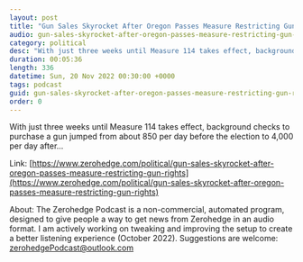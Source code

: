 ```yaml
---
layout: post
title: "Gun Sales Skyrocket After Oregon Passes Measure Restricting Gun Rights"
audio: gun-sales-skyrocket-after-oregon-passes-measure-restricting-gun-rights-0
category: political
desc: "With just three weeks until Measure 114 takes effect, background checks to purchase a gun jumped from about 850 per day before the election to 4,000 per day after..."
duration: 00:05:36
length: 336
datetime: Sun, 20 Nov 2022 00:30:00 +0000
tags: podcast
guid: gun-sales-skyrocket-after-oregon-passes-measure-restricting-gun-rights-0
order: 0
---
```

With just three weeks until Measure 114 takes effect, background checks to purchase a gun jumped from about 850 per day before the election to 4,000 per day after...

Link: [https://www.zerohedge.com/political/gun-sales-skyrocket-after-oregon-passes-measure-restricting-gun-rights](https://www.zerohedge.com/political/gun-sales-skyrocket-after-oregon-passes-measure-restricting-gun-rights)

About: The Zerohedge Podcast is a non-commercial, automated program, designed to give people a way to get news from Zerohedge in an audio format.  I am actively working on tweaking and improving the setup to create a better listening experience (October 2022).  Suggestions are welcome: [zerohedgePodcast@outlook.com](mailto:zerohedgePodcast@outlook.com)